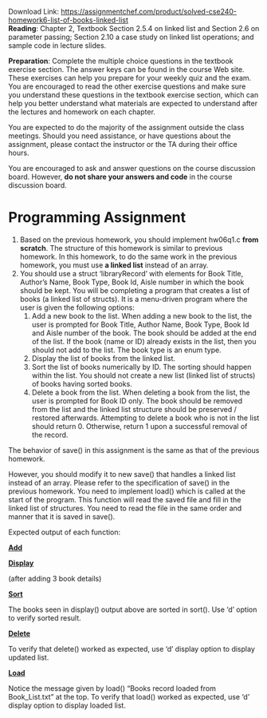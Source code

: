 Download Link: https://assignmentchef.com/product/solved-cse240-homework6-list-of-books-linked-list
<br>
<strong>Reading</strong>: Chapter 2, Textbook Section 2.5.4 on linked list and Section 2.6 on parameter passing; Section 2.10 a case study on linked list operations; and sample code in lecture slides.

<strong>Preparation</strong>: Complete the multiple choice questions in the textbook exercise section. The answer keys can be found in the course Web site. These exercises can help you prepare for your weekly quiz and the exam. You are encouraged to read the other exercise questions and make sure you understand these questions in the textbook exercise section, which can help you better understand what materials are expected to understand after the lectures and homework on each chapter.

You are expected to do the majority of the assignment outside the class meetings.   Should you need assistance, or have questions about the assignment, please contact the instructor or the TA during their office hours.

You are encouraged to ask and answer questions on the course discussion board.  However, <strong>do not share your answers and code</strong> in the course discussion board.

<h1>Programming Assignment</h1>

<ol>

 <li>Based on the previous homework, you should implement hw06q1.c <strong>from scratch</strong>. The structure of this homework is similar to previous homework. In this homework, to do the same work in the previous homework, you must use <strong>a linked list</strong> instead of an array.</li>

 <li>You should use a struct ‘libraryRecord’ with elements for Book Title, Author’s Name, Book Type, Book Id, Aisle number in which the book should be kept. You will be completing a program that creates a list of books (a linked list of structs). It is a menu-driven program where the user is given the following options:

  <ol>

   <li>Add a new book to the list. When adding a new book to the list, the user is prompted for Book Title, Author Name, Book Type, Book Id and Aisle number of the book. The book should be added at the end of the list. If the book (name or ID) already exists in the list, then you should not add to the list. The book type is an enum type.</li>

   <li>Display the list of books from the linked list.</li>

   <li>Sort the list of books numerically by ID. The sorting should happen within the list. You should not create a new list (linked list of structs) of books having sorted books.</li>

   <li>Delete a book from the list. When deleting a book from the list, the user is prompted for Book ID only. The book should be removed from the list and the linked list structure should be preserved / restored afterwards. Attempting to delete a book who is not in the list should return 0. Otherwise, return 1 upon a successful removal of the record.</li>

  </ol></li>

</ol>




The behavior of save() in this assignment is the same as that of the previous homework.

However, you should modify it to new save() that handles a linked list instead of an array. Please refer to the specification of save() in the previous homework. You need to implement load() which is called at the start of the program. This function will read the saved file and fill in the linked list of structures. You need to read the file in the same order and manner that it is saved in save().




Expected output of each function:




<strong><u>Add</u></strong>

<strong><u>Display </u></strong>

(after adding 3 book details)

<strong> </strong>

<strong><u>Sort </u></strong><strong> </strong>

The books seen in display() output above are sorted in sort(). Use ‘d’ option to verify sorted result.

<strong><u>Delete </u></strong>




To verify that delete() worked as expected, use ‘d’ display option to display updated list.

<strong><u>Load </u></strong>

Notice the message given by load() “Books record loaded from Book_List.txt” at the top. To verify that load() worked as expected, use ‘d’ display option to display loaded list.

<strong> </strong>

<strong> </strong>
